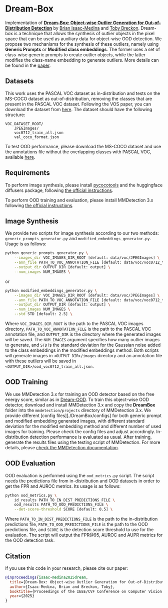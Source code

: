 # Dream-Box
Implementation of [**Dream-Box: Object-wise Outlier Generation for Out-of-Distribution Detection**](https://kostadinovshalon.github.io/dream-box/) by [Brian Isaac-Medina](https://kostadinovshalon.github.io/) and [Toby Breckon](https://breckon.org/). 
Dream-box is a technique that allows the synthesis of outlier objects in the pixel space that can be used as auxiliary data for object-wise OOD detection. We propose two
mechanisms for the synthesis of these outliers, namely using **Generic Prompts** or **Modified class embeddings**. The former uses a set of class-wise generic prompts to create
outlier objects, while the latter modifies the class-name embedding to generate outliers. More details can be found in the [paper](https://arxiv.org/abs/2504.18746).

## Datasets

This work uses the PASCAL VOC dataset as in-distribution and tests on the MS-COCO dataset as out-of-distribution, removing the classes that are present in the PASCAL VOC dataset.
Following the VOS paper, you can download the dataset from [here](https://drive.google.com/file/d/1n9C4CiBURMSCZy2LStBQTzR17rD_a67e/view?usp=sharing). The dataset should have the following structure:

```
VOC_DATASET_ROOT/
    JPEGImages/
    voc0712_train_all.json
    val_coco_format.json
```

To test OOD performance, please download the MS-COCO dataset and use the annotations file without the overlapping classes with PASCAL VOC, available [here](instances_val2017_ood_rm_overlap.json).

## Requirements

To perform image synthesis, please install [pycocotools](https://pypi.org/project/pycocotools/) and the huggingface diffusers package, following [the official instructions](https://huggingface.co/docs/diffusers/en/installation?install=Python).

To perform OOD training and evaluation, please install MMDetection 3.x following [the official instructions](https://mmdetection.readthedocs.io/en/latest/get_started.html#installation).

## Image Synthesis

We provide two scripts for image synthesis according to our two methods: `generic_prompts_generator.py` and `modified_embeddings_generator.py`. 
Usage is as follows:

```bash
python generic_prompts_generator.py \
    --images_dir VOC_IMAGES_DIR_ROOT [default: data/voc/JPEGImages] \
    --ann_file PATH_TO_VOC_ANNOTATION_FILE [default: data/voc/voc0712_train_all.json] \
    --output_dir OUTPUT_DIR [default: output] \
    --num_images NUM_IMAGES \
```
or

```bash
python modified_embeddings_generator.py \
    --images_dir VOC_IMAGES_DIR_ROOT [default: data/voc/JPEGImages] \
    --ann_file PATH_TO_VOC_ANNOTATION_FILE [default: data/voc/voc0712_train_all.json] \
    --output_dir OUTPUT_DIR [default: output] \
    --num_images NUM_IMAGES \
    --std STD [default: 2.5] \
```

Where `VOC_IMAGES_DIR_ROOT` is the path to the PASCAL VOC images directory, `PATH_TO_VOC_ANNOTATION_FILE` is the path to the PASCAL VOC annotation file, and `OUTPUT_DIR` is the directory where the generated images will be saved. The `NUM_IMAGES` argument specifies how many outlier images to generate, and `STD` is the standard deviation for the Gaussian noise added to the class embeddings in the modified embeddings method.
Both scripts will generate images in `<OUTPUT_DIR>/images` directory and an annotation file with these outliers will be saved in `<OUTPUT_DIR>/ood_voc0712_train_all.json`.

## OOD Training

We use MMDetection 3.x for training an OOD detector based on the free energy score, similar as in [Dream-OOD](https://arxiv.org/abs/2309.13415). To train this object-wise OOD detector, download and install MMDetection 3.x and copy the **DreamBox** folder into the `mmdetection/projects` directory of MMDetection 3.x. We provide different [config files][./DreamBox/configs] for both generic prompt and modified embedding generated images, with different standard deviation for the modified embedding method and different number of used images for training. Please check the config files and adjust accordingly. In-distribution detection performance is evaluated as usual. After training, generate the results files using the testing script of MMDetection. For more details, please [check the MMDetection documentation](https://mmdetection.readthedocs.io/en/latest/).

## OOD Evaluation

OOD evaluation is performed using the `ood_metrics.py` script. The script needs the predictions file from in-distribution and OOD datasets in order to get the FPR and AUROC metrics. Its usage is as follows:

```bash
python ood_metrics.py \
    id_results PATH_TO_IN_DIST_PREDICTIONS_FILE \
    ood_results PATH_TO_OOD_PREDICTIONS_FILE \
    --det-score-threshold SCORE [default: 0.5] \
```

Where `PATH_TO_IN_DIST_PREDICTIONS_FILE` is the path to the in-distribution predictions file, `PATH_TO_OOD_PREDICTIONS_FILE` is the path to the OOD predictions file, and `SCORE` is the detection score threshold to use for the evaluation. The script will output the FPR@95, AUROC and AUPR metrics for the OOD detection task.

## Citation
If you use this code in your research, please cite our paper:

```bibtex
@inproceedings{isaac-medina2025dream,
  title={Dream-Box: Object-wise Outlier Generation for Out-of-Distribution Detection},
  author={Isaac-Medina, Brian and Breckon, Toby},
  booktitle={Proceedings of the IEEE/CVF Conference on Computer Vision and Pattern Recognition Worksohps (CVPRW)},
  year={2025}
}
```
